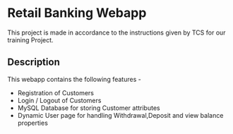 # Retail Banking Webapp

This project is made in accordance to the instructions given by TCS for our training Project.

## Description

This webapp contains the following features - 
- Registration of Customers
- Login / Logout of Customers
- MySQL Database for storing Customer attributes
- Dynamic User page for handling Withdrawal,Deposit and view balance properties

